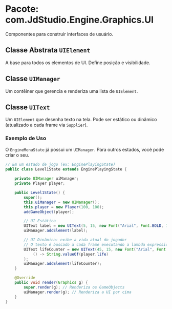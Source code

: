 # Pacote: com.JdStudio.Engine.Graphics.UI

Componentes para construir interfaces de usuário.

## Classe Abstrata `UIElement`

A base para todos os elementos de UI. Define posição e visibilidade.

## Classe `UIManager`

Um contêiner que gerencia e renderiza uma lista de `UIElement`.

## Classe `UIText`

Um `UIElement` que desenha texto na tela. Pode ser estático ou dinâmico (atualizado a cada frame via `Supplier`).

### Exemplo de Uso

O `EngineMenuState` já possui um `UIManager`. Para outros estados, você pode criar o seu.

```java
// Em um estado de jogo (ex: EnginePlayingState)
public class Level1State extends EnginePlayingState {
    
    private UIManager uiManager;
    private Player player;

    public Level1State() {
        super();
        this.uiManager = new UIManager();
        this.player = new Player(100, 100);
        addGameObject(player);

        // UI Estática
        UIText label = new UIText(5, 15, new Font("Arial", Font.BOLD, 12), Color.WHITE, "VIDA:");
        uiManager.addElement(label);

        // UI Dinâmica: exibe a vida atual do jogador
        // O texto é buscado a cada frame executando a lambda expression
        UIText lifeCounter = new UIText(45, 15, new Font("Arial", Font.PLAIN, 12), Color.GREEN,
            () -> String.valueOf(player.life)
        );
        uiManager.addElement(lifeCounter);
    }

    @Override
    public void render(Graphics g) {
        super.render(g); // Renderiza os GameObjects
        uiManager.render(g); // Renderiza a UI por cima
    }
}
```